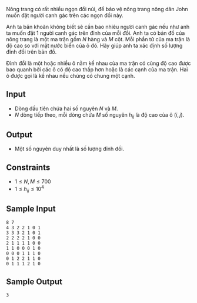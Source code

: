 Nông trang có rất nhiều ngọn đồi núi, để bảo vệ nông trang nông dân John muốn đặt người canh gác trên các ngọn đồi này.

Anh ta băn khoăn không biết sẽ cần bao nhiêu người canh gác nếu như anh ta muốn đặt $1$ người canh gác trên đỉnh của mỗi đồi. Anh ta có bản đồ của nông trang là một ma trận gồm $N$ hàng và $M$ cột. Mỗi phần tử của ma trận là độ cao so với mặt nước biển của ô đó. Hãy giúp anh ta xác định số lượng đỉnh đồi trên bản đồ.

Đỉnh đồi là một hoặc nhiều ô nằm kề nhau của ma trận có cùng độ cao được bao quanh bởi các ô có độ cao thấp hơn hoặc là các cạnh của ma trận. Hai ô được gọi là kề nhau nếu chúng có chung một cạnh.

## Input

- Dòng đầu tiên chứa hai số nguyên $N$ và $M$.
- $N$ dòng tiếp theo, mỗi dòng chứa $M$ số nguyên $h_{ij}$ là độ cao của ô $(i,j)$.

## Output

- Một số nguyên duy nhất là số lượng đỉnh đồi.

## Constraints

- $1\le N,M\le 700$
- $1\le h_{ij}\le 10^4$

## Sample Input

    8 7
    4 3 2 2 1 0 1
    3 3 3 2 1 0 1
    2 2 2 2 1 0 0
    2 1 1 1 1 0 0
    1 1 0 0 0 1 0
    0 0 0 1 1 1 0
    0 1 2 2 1 1 0
    0 1 1 1 2 1 0
  
## Sample Output

    3